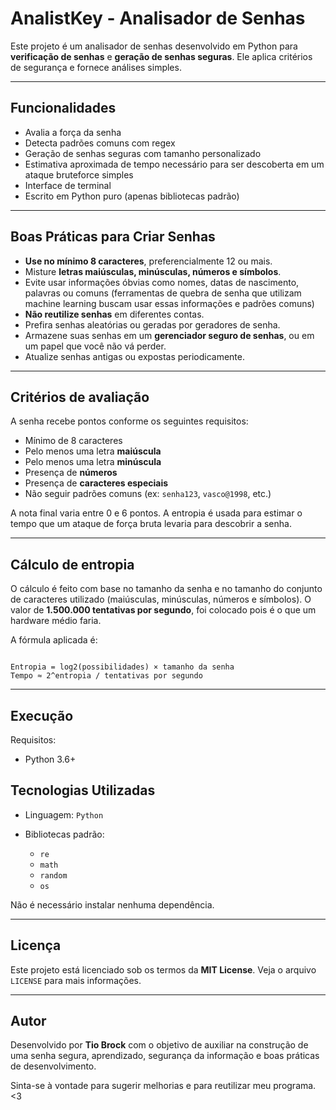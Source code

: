 # AnalistKey - Analisador de Senhas

Este projeto é um analisador de senhas desenvolvido em Python para **verificação de senhas** e **geração de senhas seguras**. Ele aplica critérios de segurança e fornece análises simples.

---

## Funcionalidades

- Avalia a força da senha
- Detecta padrões comuns com regex
- Geração de senhas seguras com tamanho personalizado
- Estimativa aproximada de tempo necessário para ser descoberta em um ataque bruteforce simples
- Interface de terminal
- Escrito em Python puro (apenas bibliotecas padrão)

---

## Boas Práticas para Criar Senhas

- **Use no mínimo 8 caracteres**, preferencialmente 12 ou mais.
- Misture **letras maiúsculas, minúsculas, números e símbolos**.
- Evite usar informações óbvias como nomes, datas de nascimento, palavras ou comuns (ferramentas de quebra de senha que utilizam machine learning buscam usar essas informações e padrões comuns)
- **Não reutilize senhas** em diferentes contas.
- Prefira senhas aleatórias ou geradas por geradores de senha.
- Armazene suas senhas em um **gerenciador seguro de senhas**, ou em um papel que você não vá perder.
- Atualize senhas antigas ou expostas periodicamente.

---

## Critérios de avaliação

A senha recebe pontos conforme os seguintes requisitos:

- Mínimo de 8 caracteres
- Pelo menos uma letra **maiúscula**
- Pelo menos uma letra **minúscula**
- Presença de **números**
- Presença de **caracteres especiais**
- Não seguir padrões comuns (ex: `senha123`, `vasco@1998`, etc.)

A nota final varia entre 0 e 6 pontos. A entropia é usada para estimar o tempo que um ataque de força bruta levaria para descobrir a senha.

---

## Cálculo de entropia

O cálculo é feito com base no tamanho da senha e no tamanho do conjunto de caracteres utilizado (maiúsculas, minúsculas, números e símbolos). O valor de **1.500.000 tentativas por segundo**, foi colocado pois é o que um hardware médio faria.

A fórmula aplicada é:

```

Entropia = log2(possibilidades) × tamanho da senha
Tempo ≈ 2^entropia / tentativas por segundo

```

---

## Execução

Requisitos:
- Python 3.6+

## Tecnologias Utilizadas

* Linguagem: `Python`
* Bibliotecas padrão:

  * `re`
  * `math`
  * `random`
  * `os`

Não é necessário instalar nenhuma dependência.

---

## Licença

Este projeto está licenciado sob os termos da **MIT License**. Veja o arquivo `LICENSE` para mais informações.

---

## Autor

Desenvolvido por **Tio Brock** com o objetivo de auxiliar na construção de uma senha segura, aprendizado, segurança da informação e boas práticas de desenvolvimento.

Sinta-se à vontade para sugerir melhorias e para reutilizar meu programa. <3
